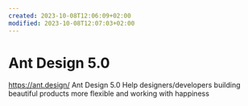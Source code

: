 ```yaml
---
created: 2023-10-08T12:06:09+02:00
modified: 2023-10-08T12:07:03+02:00
---
```


# Ant Design 5.0

https://ant.design/
Ant Design 5.0
Help designers/developers building beautiful products more flexible and working with happiness
